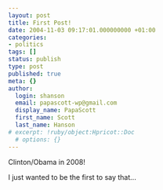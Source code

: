 ```yaml
---
layout: post
title: First Post!
date: 2004-11-03 09:17:01.000000000 +01:00
categories:
- politics
tags: []
status: publish
type: post
published: true
meta: {}
author:
  login: shanson
  email: papascott-wp@gmail.com
  display_name: PapaScott
  first_name: Scott
  last_name: Hanson
# excerpt: !ruby/object:Hpricot::Doc
  # options: {}
---
```

<p>Clinton/Obama in 2008!</p>
<p>I just wanted to be the first to say that...</p>
